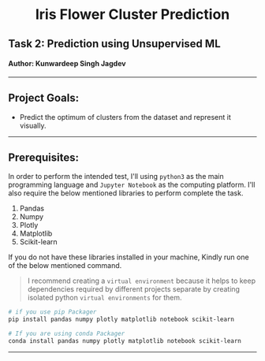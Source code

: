 <h1 align="center">Iris Flower Cluster Prediction</h1>

## Task 2: Prediction using Unsupervised ML
#### Author: Kunwardeep Singh Jagdev


---
## Project Goals:
- Predict the optimum of clusters from the dataset and represent it visually.
---
## Prerequisites:
In order to perform the intended test, I'll using `python3` as the main programming language and `Jupyter Notebook` as the computing platform.
I'll also require the below mentioned libraries to perform complete the task.
   1. Pandas
   2. Numpy
   3. Plotly
   4. Matplotlib
   5. Scikit-learn

If you do not have these libraries installed in your machine, Kindly run one of the below mentioned command.
> I recommend creating a `virtual environment` because it helps to keep dependencies required by different projects separate by creating isolated python `virtual environments` for them.

```bash
# if you use pip Packager
pip install pandas numpy plotly matplotlib notebook scikit-learn
```
```bash
# If you are using conda Packager
conda install pandas numpy plotly matplotlib notebook scikit-learn
```
---




